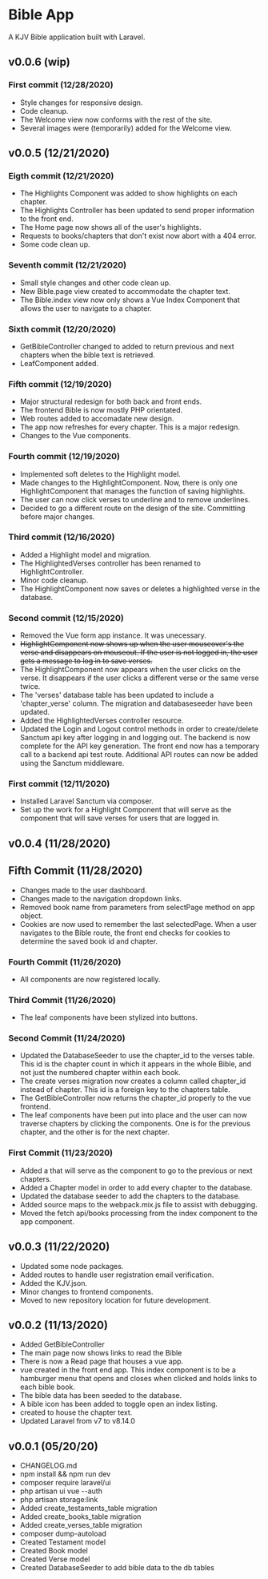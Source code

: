 # Bible App
A KJV Bible application built with Laravel.
## v0.0.6 (wip)
### First commit (12/28/2020)
* Style changes for responsive design.
* Code cleanup.
* The Welcome view now conforms with the rest of the site.
* Several images were (temporarily) added for the Welcome view.

## v0.0.5 (12/21/2020)
### Eigth commit (12/21/2020)
* The Highlights Component was added to show highlights on each chapter.
* The Highlights Controller has been updated to send proper information to the front end. 
* The Home page now shows all of the user's highlights.
* Requests to books/chapters that don't exist now abort with a 404 error.
* Some code clean up.

### Seventh commit (12/21/2020)
* Small style changes and other code clean up.
* New Bible.page view created to accommodate the chapter text.
* The Bible.index view now only shows a Vue Index Component that allows the user to navigate to a chapter.
### Sixth commit (12/20/2020)
* GetBibleController changed to added to return previous and next chapters when the bible text is retrieved.
* LeafComponent added.

### Fifth commit (12/19/2020)
* Major structural redesign for both back and front ends.
* The frontend Bible is now mostly PHP orientated.
* Web routes added to accomadate new design.
* The app now refreshes for every chapter. This is a major redesign.
* Changes to the Vue components.

### Fourth commit (12/19/2020)
* Implemented soft deletes to the Highlight model.
* Made changes to the HighlightComponent. Now, there is only one HighlightComponent that manages the function
of saving highlights. 
* The user can now click verses to underline and to remove underlines. 
* Decided to go a different route on the design of the site. Committing before major changes.

### Third commit (12/16/2020)
* Added a Highlight model and migration.
* The HighlightedVerses controller has been renamed to HighlightController.
* Minor code cleanup.
* The HighlightComponent now saves or deletes a highlighted verse in the database.

### Second commit (12/15/2020)
* Removed the Vue form app instance. It was unecessary.
* <strike>HighlightComponent now shows up when the user mouseover's the verse and disappears on mouseout. If the user is not logged in,
the user gets a message to log in to save verses.</strike>
* The HighlightComponent now appears when the user clicks on the verse. It disappears if the user clicks a different verse or the same verse twice.
* The 'verses' database table has been updated to include a 'chapter_verse' column. The migration and databaseseeder have been updated.
* Added the HighlightedVerses controller resource.
* Updated the Login and Logout control methods in order to create/delete Sanctum api key after logging in and logging out.
The backend is now complete for the API key generation. The front end now has a temporary call to a backend api test route. 
Additional API routes can now be added using the Sanctum middleware.

### First commit (12/11/2020)
* Installed Laravel Sanctum via composer.
* Set up the work for a Highlight Component that will serve as the component that will save verses for users that are logged in.

## v0.0.4 (11/28/2020)
## Fifth Commit (11/28/2020)
* Changes made to the user dashboard.
* Changes made to the navigation dropdown links.
* Removed book name from parameters from selectPage method on app object.
* Cookies are now used to remember the last selectedPage. When a user navigates to the Bible route, 
the front end checks for cookies to determine the saved book id and chapter.
### Fourth Commit (11/26/2020)
* All components are now registered locally. 

### Third Commit (11/26/2020)
* The leaf components have been stylized into buttons. 

### Second Commit (11/24/2020)
* Updated the DatabaseSeeder to use the chapter_id to the verses table. This id is the 
chapter count in which it appears in the whole Bible, and not just the numbered chapter within each book.
* The create verses migration now creates a column called chapter_id instead of chapter. This id is a foreign 
key to the chapters table.
* The GetBibleController now returns the chapter_id properly to the vue frontend.
* The leaf components have been put into place and the user can now traverse chapters by clicking
the components. One is for the previous chapter, and the other is for the next chapter. 

### First Commit (11/23/2020)
* Added a <leaf-component> that will serve as the component to go to the previous
or next chapters.
* Added a Chapter model in order to add every chapter to the database.
* Updated the database seeder to add the chapters to the database.
* Added source maps to the webpack.mix.js file to assist with debugging.
* Moved the fetch api/books processing from the index component to the app component.

## v0.0.3 (11/22/2020)
* Updated some node packages.
* Added routes to handle user registration email verification.
* Added the KJV.json.
* Minor changes to frontend components. 
* Moved to new repository location for future development.

## v0.0.2 (11/13/2020)
* Added GetBibleController
* The main page now shows links to read the Bible
* There is now a Read page that houses a vue app.
* vue <index-component> created in the front end app. This index component 
is to be a hamburger menu that opens and closes when clicked and holds links to each 
bible book.
* The bible data has been seeded to the database.
* A bible icon has been added to toggle open an index listing.
* <page-component> created to house the chapter text.
* Updated Laravel from v7 to v8.14.0

## v0.0.1 (05/20/20)
* CHANGELOG.md
* npm install && npm run dev
* composer require laravel/ui
* php artisan ui vue --auth
* php artisan storage:link
* Added create_testaments_table migration
* Added create_books_table migration
* Added create_verses_table migration
* composer dump-autoload
* Created Testament model
* Created Book model
* Created Verse model
* Created DatabaseSeeder to add bible data to the db tables

